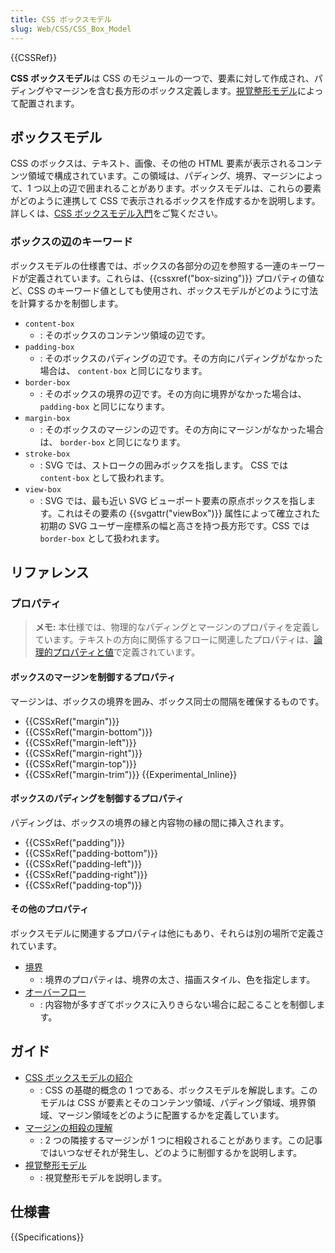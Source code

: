 ```yaml
---
title: CSS ボックスモデル
slug: Web/CSS/CSS_Box_Model
---
```


{{CSSRef}}

**CSS ボックスモデル**は CSS のモジュールの一つで、要素に対して作成され、パディングやマージンを含む長方形のボックス定義します。[視覚整形モデル](/ja/docs/Web/CSS/Visual_formatting_model)によって配置されます。

## ボックスモデル

CSS のボックスは、テキスト、画像、その他の HTML 要素が表示されるコンテンツ領域で構成されています。この領域は、パディング、境界、マージンによって、1 つ以上の辺で囲まれることがあります。ボックスモデルは、これらの要素がどのように連携して CSS で表示されるボックスを作成するかを説明します。詳しくは、[CSS ボックスモデル入門](/ja/docs/Web/CSS/CSS_Box_Model/Introduction_to_the_CSS_box_model)をご覧ください。

### ボックスの辺のキーワード

ボックスモデルの仕様書では、ボックスの各部分の辺を参照する一連のキーワードが定義されています。これらは、{{cssxref("box-sizing")}} プロパティの値など、CSS のキーワード値としても使用され、ボックスモデルがどのように寸法を計算するかを制御します。

- `content-box`
  - : そのボックスのコンテンツ領域の辺です。
- `padding-box`
  - : そのボックスのパディングの辺です。その方向にパディングがなかった場合は、 `content-box` と同じになります。
- `border-box`
  - : そのボックスの境界の辺です。その方向に境界がなかった場合は、 `padding-box` と同じになります。
- `margin-box`
  - : そのボックスのマージンの辺です。その方向にマージンがなかった場合は、 `border-box` と同じになります。
- `stroke-box`
  - : SVG では、ストロークの囲みボックスを指します。 CSS では `content-box` として扱われます。
- `view-box`
  - : SVG では、最も近い SVG ビューポート要素の原点ボックスを指します。これはその要素の {{svgattr("viewBox")}} 属性によって確立された初期の SVG ユーザー座標系の幅と高さを持つ長方形です。CSS では `border-box` として扱われます。

## リファレンス

### プロパティ

> **メモ:** 本仕様では、物理的なパディングとマージンのプロパティを定義しています。テキストの方向に関係するフローに関連したプロパティは、[論理的プロパティと値](/ja/docs/Web/CSS/CSS_Logical_Properties)で定義されています。

#### ボックスのマージンを制御するプロパティ

マージンは、ボックスの境界を囲み、ボックス同士の間隔を確保するものです。

- {{CSSxRef("margin")}}
- {{CSSxRef("margin-bottom")}}
- {{CSSxRef("margin-left")}}
- {{CSSxRef("margin-right")}}
- {{CSSxRef("margin-top")}}
- {{CSSxRef("margin-trim")}} {{Experimental_Inline}}

#### ボックスのパディングを制御するプロパティ

パディングは、ボックスの境界の縁と内容物の縁の間に挿入されます。

- {{CSSxRef("padding")}}
- {{CSSxRef("padding-bottom")}}
- {{CSSxRef("padding-left")}}
- {{CSSxRef("padding-right")}}
- {{CSSxRef("padding-top")}}

#### その他のプロパティ

ボックスモデルに関連するプロパティは他にもあり、それらは別の場所で定義されています。

- [境界](/ja/docs/Web/CSS/CSS_Backgrounds_and_Borders)
  - : 境界のプロパティは、境界の太さ、描画スタイル、色を指定します。
- [オーバーフロー](/ja/docs/Web/CSS/overflow)
  - : 内容物が多すぎてボックスに入りきらない場合に起こることを制御します。

## ガイド

- [CSS ボックスモデルの紹介](/ja/docs/Web/CSS/CSS_Box_Model/Introduction_to_the_CSS_box_model)
  - : CSS の基礎的概念の 1 つである、ボックスモデルを解説します。このモデルは CSS が要素とそのコンテンツ領域、パディング領域、境界領域、マージン領域をどのように配置するかを定義しています。
- [マージンの相殺の理解](/ja/docs/Web/CSS/CSS_Box_Model/Mastering_margin_collapsing)
  - : 2 つの隣接するマージンが 1 つに相殺されることがあります。この記事ではいつなぜそれが発生し、どのように制御するかを説明します。
- [視覚整形モデル](/ja/docs/Web/CSS/Visual_formatting_model)
  - : 視覚整形モデルを説明します。

## 仕様書

{{Specifications}}
